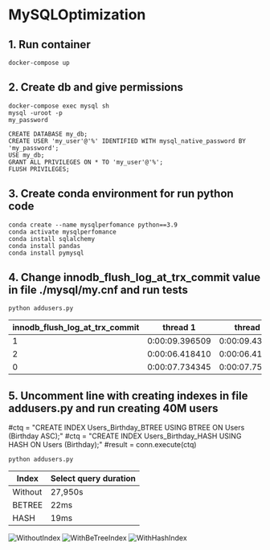 # MySQLOptimization 

## 1. Run container 
`docker-compose up` 

## 2. Create db and give permissions 
```
docker-compose exec mysql sh
mysql -uroot -p
my_password

CREATE DATABASE my_db;
CREATE USER 'my_user'@'%' IDENTIFIED WITH mysql_native_password BY 'my_password';
USE my_db;
GRANT ALL PRIVILEGES ON * TO 'my_user'@'%';
FLUSH PRIVILEGES;
``` 

## 3. Create conda environment for run python code 
```
conda create --name mysqlperfomance python==3.9
conda activate mysqlperfomance
conda install sqlalchemy
conda install pandas
conda install pymysql
``` 

## 4. Change innodb_flush_log_at_trx_commit value in file ./mysql/my.cnf and run tests
```
python addusers.py
``` 

 innodb_flush_log_at_trx_commit | thread 1 | thread 2 | thread 3 |
 --- | --- | --- | --- | 
 1 | 0:00:09.396509 | 0:00:09.432330 | 0:00:09.486554 |
 2 | 0:00:06.418410 | 0:00:06.418707 | 0:00:06.427257 |
 0 | 0:00:07.734345 | 0:00:07.753723 | 0:00:07.761428 |


## 5. Uncomment line with creating indexes in file addusers.py and run creating 40M users
#ctq = "CREATE INDEX Users_Birthday_BTREE USING BTREE ON Users (Birthday ASC);"
#ctq = "CREATE INDEX Users_Birthday_HASH USING HASH ON Users (Birthday);"
#result = conn.execute(ctq)
    
`python addusers.py` 

 Index | Select query duration |
 --- | --- |
 Without | 27,950s |
 BETREE | 22ms |
 HASH | 19ms |

![WithoutIndex](https://user-images.githubusercontent.com/52753625/190976585-e76ad0e1-08e6-43ef-98b6-70c0bf1c4549.PNG)
![WithBeTreeIndex](https://user-images.githubusercontent.com/52753625/190976627-9caf9c91-b3b2-47f3-b1ec-a9903943af33.PNG)
![WithHashIndex](https://user-images.githubusercontent.com/52753625/190976646-73e7e26a-a1f6-42b5-bf18-6f5b970eae3a.PNG)
